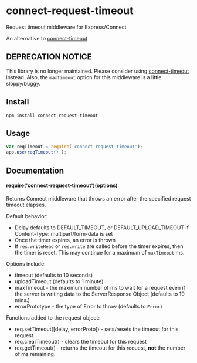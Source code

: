 connect-request-timeout
=======================

Request timeout middleware for Express/Connect

An alternative to [connect-timeout](https://github.com/expressjs/timeout)

DEPRECATION NOTICE
------------------
This library is no longer maintained.  Please consider using [connect-timeout](https://github.com/expressjs/timeout) instead.  Also, the `maxTimeout` option for this middleware is a little sloppy/buggy.


Install
-------

`npm install connect-request-timeout`

Usage
-----

```javascript
var reqTimeout = require('connect-request-timeout');
app.use(reqTimeout() );
```

Documentation
-------------

#### require('connect-request-timeout')(options)

Returns Connect middleware that throws an error after the specified request
timeout elapses.

Default behavior:
- Delay defaults to DEFAULT_TIMEOUT, or DEFAULT_UPLOAD_TIMEOUT if
	Content-Type: multipart/form-data is set
- Once the timer expires, an error is thrown
- If `res.writeHead` or `res.write` are called before the timer expires, then the
	timer is reset. This may continue for a maximum of `maxTimeout` ms.

Options include:

- timeout (defaults to 10 seconds)
- uploadTimeout (defaults to 1 minute)
- maxTimeout - the maximum number of ms to wait for a request even if the
	server is writing data to the ServerResponse Object (defaults to 10 mins.)
- errorPrototype - the type of Error to throw (defaults to `Error`)

Functions added to the request object:

- req.setTimeout([delay, errorProto]) - sets/resets the timeout for this request
- req.clearTimeout() - clears the timeout for this request
- req.getTimeout() - returns the timeout for this request, **not** the number
	of ms remaining.
